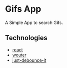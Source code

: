 # Gifs App

A Simple App to search Gifs.

## Technologies

- [react](https://www.npmjs.com/package/react)
- [wouter](https://www.npmjs.com/package/wouter)
- [just-debounce-it](https://www.npmjs.com/package/just-debounce-it)
